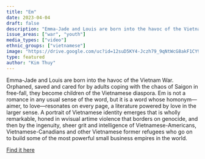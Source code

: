 ```yaml
---
title: "Em"
date: 2023-04-04
draft: false
description: "Emma-Jade and Louis are born into the havoc of the Vietnam War. Orphaned, saved and cared for by adults coping with the chaos of Saigon in free-fall, they become children of the Vietnamese diaspora. Em is not a romance in any usual sense of the word, but it is a word whose homonym—aimer, to love—resonates on every page, a literature powered by love in the larger sense. A portrait of Vietnamese identity emerges that is wholly remarkable, honed in wvisual artime violence that borders on genocide, and then by the ingenuity, sheer grit and intelligence of Vietnamese-Americans, Vietnamese-Canadians and other Vietnamese former refugees who go on to build some of the most powerful small business empires in the world."
issue_areas: ["war", "youth"]
media_types: ["video"]
ethnic_groups: ["vietnamese"]
image: "https://drive.google.com/uc?id=12suD5KY4-Jczh79_9qNtWcG8akF1CY9f"
type: featured
author: "Kim Thuy"
---
```


Emma-Jade and Louis are born into the havoc of the Vietnam War. Orphaned, saved and cared for by adults coping with the chaos of Saigon in free-fall, they become children of the Vietnamese diaspora. Em is not a romance in any usual sense of the word, but it is a word whose homonym—aimer, to love—resonates on every page, a literature powered by love in the larger sense. A portrait of Vietnamese identity emerges that is wholly remarkable, honed in wvisual artime violence that borders on genocide, and then by the ingenuity, sheer grit and intelligence of Vietnamese-Americans, Vietnamese-Canadians and other Vietnamese former refugees who go on to build some of the most powerful small business empires in the world.

[Find it here](https://www.youtube.com/watch?v=CA4ZADNMJrw&ab_channel=TheWritersFestival)
